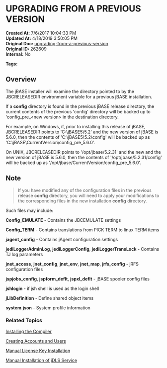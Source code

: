 # UPGRADING FROM A PREVIOUS VERSION

**Created At:** 7/6/2017 10:04:33 PM  
**Updated At:** 4/18/2019 3:50:05 PM  
**Original Doc:** [upgrading-from-a-previous-version](https://docs.jbase.com/36690-installation-guides/upgrading-from-a-previous-version)  
**Original ID:** 262609  
**Internal:** No  

**Tags:**
<badge text='jbase upgrade' vertical='middle' />
<badge text='upgrade' vertical='middle' />

## Overview

The jBASE installer will examine the directory pointed to by the JBCRELEASEDIR environment variable for a previous jBASE installation.

If a **config** directory is found in the previous jBASE release directory, the current contents of the previous 'config' directory will be backed up to 'config\_pre\_&lt;new version&gt; in the destination directory.

For example, on Windows, if, prior to installing this release of jBASE, JBCRELEASEDIR points to 'C:\jBASE5\5.2' and the new version of jBASE is 5.6.0, then the contents of 'C:\jBASE5\5.2\config' will be backed up as 'C:\jBASE\CurrentVersion\config\_pre\_5.6.0'.

On UNIX, JBCRELEASEDIR points to '/opt/jbase/5.2.31' and the new and the new version of jBASE is 5.6.0, then the contents of '/opt/jbase/5.2.31/config' will be backed up as '/opt/jbase/CurrentVersion/config\_pre\_5.6.0'.

## Note

>If you have modified any of the configuration files in the previous release **config** directory, you will need to apply your modifications to the corresponding files in the new installation **config** directory.

Such files may include:

**Config\_EMULATE** - Contains the JBCEMULATE settings

**Config\_TERM** - Contains translations from PICK TERM to linux TERM items

**jagent\_config** - Contains jAgent configuration settings

**jediLoggerAdminLog**, **jediLoggerConfig**, **jediLoggerTransLock** - Contains TJ log parameters

**jnet\_access**, **jnet\_config**, **jnet\_env**, **jnet\_map**, **jrfs\_config** - jRFS configuration files

**jspjobs\_config**, **jspform\_deflt**, **jspxl\_deflt** - jBASE spooler config files

**jshlogin** - if jsh shell is used as the login shell

**jLibDefinition** - Define shared object items

**system.json** - System profile information  

### Related Topics

[Installing the Compiler](installing-the-windows-compiler)

[Creating Accounts and Users](./../create-accounts-and-users)

[Manual License Key Installation](./../manual-license-key-installation)

[Manual Installation of jDLS Service](./../../../jbase/manual-installation-of-jdls-service)
